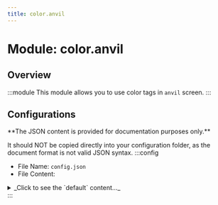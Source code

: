 ```yaml
---
title: color.anvil
---
```



# Module: color.anvil

## Overview
:::module
This module allows you to use color tags in `anvil` screen.
:::
## Configurations
<Admonition type="warning" icon="" title="">
**The JSON content is provided for documentation purposes only.**

It should NOT be copied directly into your configuration folder, as the document format is not valid JSON syntax.
</Admonition>
:::config
- File Name: `config.json`
- File Content: 
<details>

<summary>_Click to see the `default` content..._</summary>

```json showLineNumbers title="config/fuji/modules/color/anvil/config.json"
{
  /* By default, any player can use `all style tags`.
  Enable this option requires the player to has `corresponding permission` to use that `style tag`.
  
  For example, to use `<red>` tag, requires `fuji.style.anvil.red` permission. */
  "requires_corresponding_permission_to_use_style_tag": false
}
```
</details>
:::
